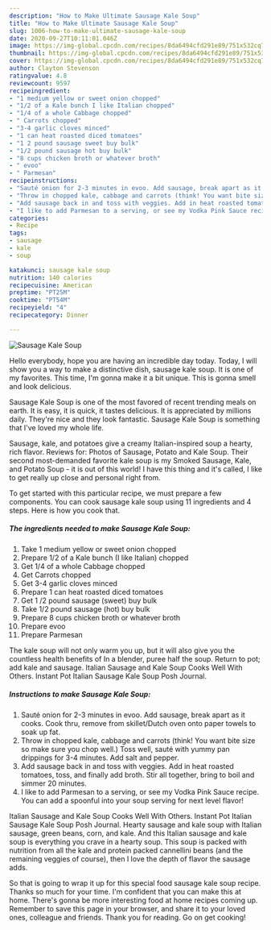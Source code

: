 ```yaml
---
description: "How to Make Ultimate Sausage Kale Soup"
title: "How to Make Ultimate Sausage Kale Soup"
slug: 1006-how-to-make-ultimate-sausage-kale-soup
date: 2020-09-27T10:11:01.046Z
image: https://img-global.cpcdn.com/recipes/8da6494cfd291e89/751x532cq70/sausage-kale-soup-recipe-main-photo.jpg
thumbnail: https://img-global.cpcdn.com/recipes/8da6494cfd291e89/751x532cq70/sausage-kale-soup-recipe-main-photo.jpg
cover: https://img-global.cpcdn.com/recipes/8da6494cfd291e89/751x532cq70/sausage-kale-soup-recipe-main-photo.jpg
author: Clayton Stevenson
ratingvalue: 4.8
reviewcount: 9597
recipeingredient:
- "1 medium yellow or sweet onion chopped"
- "1/2 of a Kale bunch I like Italian chopped"
- "1/4 of a whole Cabbage chopped"
- " Carrots chopped"
- "3-4 garlic cloves minced"
- "1 can heat roasted diced tomatoes"
- "1 2 pound sausage sweet buy bulk"
- "1/2 pound sausage hot buy bulk"
- "8 cups chicken broth or whatever broth"
- " evoo"
- " Parmesan"
recipeinstructions:
- "Sauté onion for 2-3 minutes in evoo. Add sausage, break apart as it cooks. Cook thru, remove from skillet/Dutch oven onto paper towels to soak up fat."
- "Throw in chopped kale, cabbage and carrots (think! You want bite size so make sure you chop well.) Toss well, sauté with yummy pan drippings for 3-4 minutes. Add salt and pepper."
- "Add sausage back in and toss with veggies. Add in heat roasted tomatoes, toss, and finally add broth. Stir all together, bring to boil and simmer 20 minutes."
- "I like to add Parmesan to a serving, or see my Vodka Pink Sauce recipe. You can add a spoonful into your soup serving for next level flavor!"
categories:
- Recipe
tags:
- sausage
- kale
- soup

katakunci: sausage kale soup 
nutrition: 140 calories
recipecuisine: American
preptime: "PT25M"
cooktime: "PT54M"
recipeyield: "4"
recipecategory: Dinner

---
```



![Sausage Kale Soup](https://img-global.cpcdn.com/recipes/8da6494cfd291e89/751x532cq70/sausage-kale-soup-recipe-main-photo.jpg)

Hello everybody, hope you are having an incredible day today. Today, I will show you a way to make a distinctive dish, sausage kale soup. It is one of my favorites. This time, I'm gonna make it a bit unique. This is gonna smell and look delicious.

Sausage Kale Soup is one of the most favored of recent trending meals on earth. It is easy, it is quick, it tastes delicious. It is appreciated by millions daily. They're nice and they look fantastic. Sausage Kale Soup is something that I've loved my whole life.

Sausage, kale, and potatoes give a creamy Italian-inspired soup a hearty, rich flavor. Reviews for: Photos of Sausage, Potato and Kale Soup. Their second most-demanded favorite kale soup is my Smoked Sausage, Kale, and Potato Soup - it is out of this world! I have this thing and it&#39;s called, I like to get really up close and personal right from.


To get started with this particular recipe, we must prepare a few components. You can cook sausage kale soup using 11 ingredients and 4 steps. Here is how you cook that.

<!--inarticleads1-->

##### The ingredients needed to make Sausage Kale Soup:

1. Take 1 medium yellow or sweet onion chopped
1. Prepare 1/2 of a Kale bunch (I like Italian) chopped
1. Get 1/4 of a whole Cabbage chopped
1. Get  Carrots chopped
1. Get 3-4 garlic cloves minced
1. Prepare 1 can heat roasted diced tomatoes
1. Get 1 /2 pound sausage (sweet) buy bulk
1. Take 1/2 pound sausage (hot) buy bulk
1. Prepare 8 cups chicken broth or whatever broth
1. Prepare  evoo
1. Prepare  Parmesan


The kale soup will not only warm you up, but it will also give you the countless health benefits of In a blender, puree half the soup. Return to pot; add kale and sausage. Italian Sausage and Kale Soup Cooks Well With Others. Instant Pot Italian Sausage Kale Soup Posh Journal. 

<!--inarticleads2-->

##### Instructions to make Sausage Kale Soup:

1. Sauté onion for 2-3 minutes in evoo. Add sausage, break apart as it cooks. Cook thru, remove from skillet/Dutch oven onto paper towels to soak up fat.
1. Throw in chopped kale, cabbage and carrots (think! You want bite size so make sure you chop well.) Toss well, sauté with yummy pan drippings for 3-4 minutes. Add salt and pepper.
1. Add sausage back in and toss with veggies. Add in heat roasted tomatoes, toss, and finally add broth. Stir all together, bring to boil and simmer 20 minutes.
1. I like to add Parmesan to a serving, or see my Vodka Pink Sauce recipe. You can add a spoonful into your soup serving for next level flavor!


Italian Sausage and Kale Soup Cooks Well With Others. Instant Pot Italian Sausage Kale Soup Posh Journal. Hearty sausage and kale soup with Italian sausage, green beans, corn, and kale. And this Italian sausage and kale soup is everything you crave in a hearty soup. This soup is packed with nutrition from all the kale and protein packed cannellini beans (and the remaining veggies of course), then I love the depth of flavor the sausage adds. 

So that is going to wrap it up for this special food sausage kale soup recipe. Thanks so much for your time. I'm confident that you can make this at home. There's gonna be more interesting food at home recipes coming up. Remember to save this page in your browser, and share it to your loved ones, colleague and friends. Thank you for reading. Go on get cooking!
